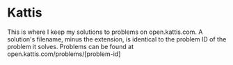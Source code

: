 # Kattis

This is where I keep my solutions to problems on open.kattis.com. A solution's filename, minus the extension, is identical to the problem ID of the problem it solves. Problems can be found at open.kattis.com/problems/[problem-id]
